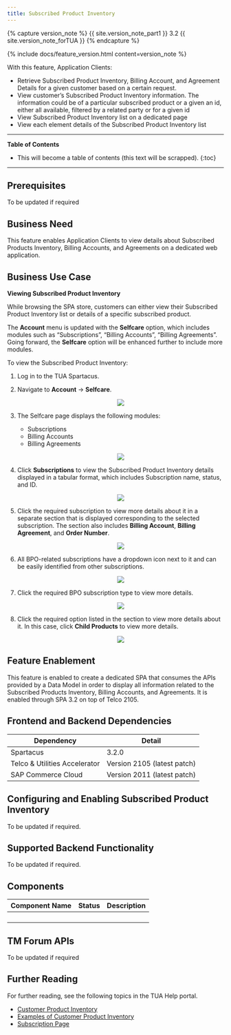 ```yaml
---
title: Subscribed Product Inventory
---
```


{% capture version_note %}
{{ site.version_note_part1 }} 3.2 {{ site.version_note_forTUA }}
{% endcapture %}

{% include docs/feature_version.html content=version_note %}

With this feature, Application Clients:

-   Retrieve Subscribed Product Inventory, Billing Account, and Agreement Details for a given customer based on a certain request.
-   View customer’s Subscribed Product Inventory information. The information could be of a particular subscribed product or a given an id, either all available, filtered by a related party or for a given id
-   View Subscribed Product Inventory list on a dedicated page
-   View each element details of the Subscribed Product Inventory list

***

**Table of Contents**

- This will become a table of contents (this text will be scrapped).
{:toc}

***

## Prerequisites

To be updated if required

## Business Need

This feature enables Application Clients to view details about Subscribed Products Inventory, Billing Accounts, and Agreements on a dedicated web application.

## Business Use Case

**Viewing Subscribed Product Inventory**

While browsing the SPA store, customers can either view their Subscribed Product Inventory list or details of a specific subscribed product.

The **Account** menu is updated with the **Selfcare** option, which includes modules such as “Subscriptions”, “Billing Accounts”, “Billing Agreements”. Going forward, the **Selfcare** option will be enhanced further to include more modules.

To view the Subscribed Product Inventory:

1. Log in to the TUA Spartacus.
  
1. Navigate to **Account** -> **Selfcare**. 

    <p align="center"><img src="{{ site.baseurl }}/assets/images/telco/selfcare-account-dropdown.png"></p>

1. The Selfcare page displays the following modules:

    -   Subscriptions
    -   Billing Accounts
    -   Billing Agreements

    <p align="center"><img src="{{ site.baseurl }}/assets/images/telco/selfcare-homepg.png"></p>

1. Click **Subscriptions** to view the Subscribed Product Inventory details displayed in a tabular format, which includes Subscription name, status, and ID.

    <p align="center"><img src="{{ site.baseurl }}/assets/images/telco/subscriptions-page.png"></p>

1. Click the required subscription to view more details about it in a separate section that is displayed corresponding to the selected subscription. The section also includes **Billing Account**, **Billing Agreement**, and **Order Number**.

    <p align="center"><img src="{{ site.baseurl }}/assets/images/telco/selected-subscription-detail.png"></p>

1.  All BPO-related subscriptions have a dropdown icon next to it and can be easily identified from other subscriptions.

    <p align="center"><img src="{{ site.baseurl }}/assets/images/telco/bpo-type-subscriptions.png"></p>

1.  Click the required BPO subscription type to view more details. 

    <p align="center"><img src="{{ site.baseurl }}/assets/images/telco/bpo-type-subscription-detail.png"></p>

1.  Click the required option listed in the section to view more details about it. In this case, click **Child Products** to view more details.

    <p align="center"><img src="{{ site.baseurl }}/assets/images/telco/child-product-details.png"></p>

## Feature Enablement

This feature is enabled to create a dedicated SPA that consumes the APIs provided by a Data Model in order to display all information related to the Subscribed Products Inventory, Billing Accounts, and Agreements. It is enabled through SPA 3.2 on top of Telco 2105.

## Frontend and Backend Dependencies

| Dependency                                	| Detail                                                 	|
|--------------------------------------------	|--------------------------------------------------------	|
| Spartacus                                     	| 3.2.0                                          	|
| Telco & Utilities Accelerator	             	| Version 2105 (latest patch)            	|
| SAP Commerce Cloud 	| Version 2011 (latest patch) 	|

## Configuring and Enabling Subscribed Product Inventory

To be updated if required.

## Supported Backend Functionality

To be updated if required.

## Components

| Component   Name                 	| Status  	| Description                                                                                                                                                                                                         	|
|----------------------------------	|---------	|---------------------------------------------------------------------------------------------------------------------------------------------------------------------------------------------------------------------	|
|        	|      	|                	|
|               	|  	|                                                        	|
|              	|  	|                                                                                                                           	|
|  	|  	| 

## TM Forum APIs

To be updated if required

## Further Reading

For further reading, see the following topics in the TUA Help portal.

- [Customer Product Inventory](https://help.sap.com/viewer/32f0086927f44c9ab1199f1dab8833cd/2108/en-US/612f26c3d5f14248965ad908cf5952f6.html)
- [Examples of Customer Product Inventory](https://help.sap.com/viewer/32f0086927f44c9ab1199f1dab8833cd/2108/en-US/12f4acbd40164c88a4f09af8dfd89d3e.html)
- [Subscription Page](https://help.sap.com/viewer/32f0086927f44c9ab1199f1dab8833cd/2108/en-US/f488da777e9b49c3882eed1b95efd215.html)
